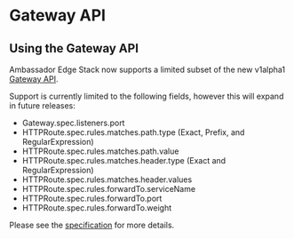 # Gateway API

## Using the Gateway API

Ambassador Edge Stack now supports a limited subset of the new v1alpha1 [Gateway API](https://gateway-api.sigs.k8s.io/).

Support is currently limited to the following fields, however this will expand in future releases:

  - Gateway.spec.listeners.port
  - HTTPRoute.spec.rules.matches.path.type (Exact, Prefix, and RegularExpression)
  - HTTPRoute.spec.rules.matches.path.value
  - HTTPRoute.spec.rules.matches.header.type (Exact and RegularExpression)
  - HTTPRoute.spec.rules.matches.header.values
  - HTTPRoute.spec.rules.forwardTo.serviceName
  - HTTPRoute.spec.rules.forwardTo.port
  - HTTPRoute.spec.rules.forwardTo.weight

Please see the [specification](https://gateway-api.sigs.k8s.io/references/spec/) for more details.
